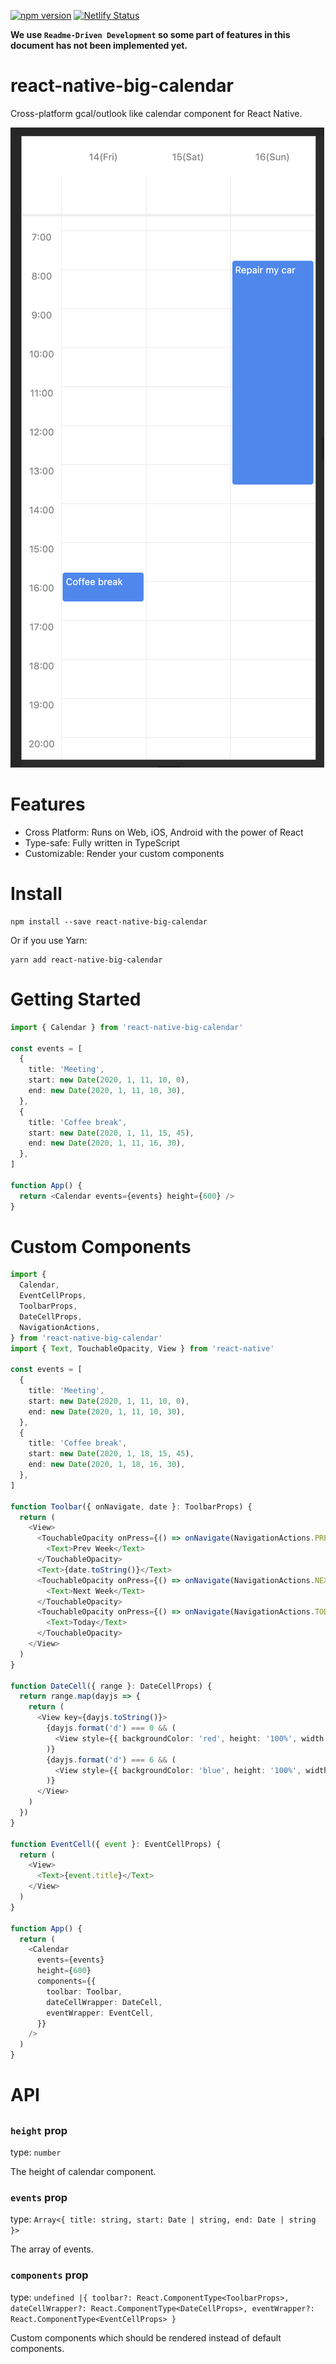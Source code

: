 [![npm version](https://badge.fury.io/js/react-native-big-calendar.svg)](https://badge.fury.io/js/react-native-big-calendar)
[![Netlify Status](https://api.netlify.com/api/v1/badges/ca0f2cc8-bb4f-4a18-be48-c2b10e2b6046/deploy-status)](https://app.netlify.com/sites/react-native-big-calendar/deploys)

**We use `Readme-Driven Development` so some part of features in this document has not been implemented yet.**

# react-native-big-calendar

Cross-platform gcal/outlook like calendar component for React Native.

![image](./assets/screenshot-1.png)

# Features

- Cross Platform: Runs on Web, iOS, Android with the power of React
- Type-safe: Fully written in TypeScript
- Customizable: Render your custom components

# Install

```
npm install --save react-native-big-calendar
```

Or if you use Yarn:

```
yarn add react-native-big-calendar
```

# Getting Started

```typescript
import { Calendar } from 'react-native-big-calendar'

const events = [
  {
    title: 'Meeting',
    start: new Date(2020, 1, 11, 10, 0),
    end: new Date(2020, 1, 11, 10, 30),
  },
  {
    title: 'Coffee break',
    start: new Date(2020, 1, 11, 15, 45),
    end: new Date(2020, 1, 11, 16, 30),
  },
]

function App() {
  return <Calendar events={events} height={600} />
}
```

# Custom Components

```typescript
import {
  Calendar,
  EventCellProps,
  ToolbarProps,
  DateCellProps,
  NavigationActions,
} from 'react-native-big-calendar'
import { Text, TouchableOpacity, View } from 'react-native'

const events = [
  {
    title: 'Meeting',
    start: new Date(2020, 1, 11, 10, 0),
    end: new Date(2020, 1, 11, 10, 30),
  },
  {
    title: 'Coffee break',
    start: new Date(2020, 1, 18, 15, 45),
    end: new Date(2020, 1, 18, 16, 30),
  },
]

function Toolbar({ onNavigate, date }: ToolbarProps) {
  return (
    <View>
      <TouchableOpacity onPress={() => onNavigate(NavigationActions.PREV)}>
        <Text>Prev Week</Text>
      </TouchableOpacity>
      <Text>{date.toString()}</Text>
      <TouchableOpacity onPress={() => onNavigate(NavigationActions.NEXT)}>
        <Text>Next Week</Text>
      </TouchableOpacity>
      <TouchableOpacity onPress={() => onNavigate(NavigationActions.TODAY)}>
        <Text>Today</Text>
      </TouchableOpacity>
    </View>
  )
}

function DateCell({ range }: DateCellProps) {
  return range.map(dayjs => {
    return (
      <View key={dayjs.toString()}>
        {dayjs.format('d') === 0 && (
          <View style={{ backgroundColor: 'red', height: '100%', width: '100%' }} />
        )}
        {dayjs.format('d') === 6 && (
          <View style={{ backgroundColor: 'blue', height: '100%', width: '100%' }} />
        )}
      </View>
    )
  })
}

function EventCell({ event }: EventCellProps) {
  return (
    <View>
      <Text>{event.title}</Text>
    </View>
  )
}

function App() {
  return (
    <Calendar
      events={events}
      height={600}
      components={{
        toolbar: Toolbar,
        dateCellWrapper: DateCell,
        eventWrapper: EventCell,
      }}
    />
  )
}
```

# API

## <Calendar />

### `height` prop

type: `number`

The height of calendar component.

### `events` prop

type: `Array<{ title: string, start: Date | string, end: Date | string }>`

The array of events.

### `components` prop

type: `undefined |{ toolbar?: React.ComponentType<ToolbarProps>, dateCellWrapper?: React.ComponentType<DateCellProps>, eventWrapper?: React.ComponentType<EventCellProps> }`

Custom components which should be rendered instead of default components.
